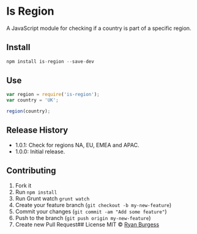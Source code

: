 Is Region
=============
A JavaScript module for checking if a country is part of a specific region.

## Install
```js
npm install is-region --save-dev
```
## Use
```js
var region = require('is-region');
var country = 'UK';

region(country);

```
## Release History
* 1.0.1: Check for regions NA, EU, EMEA and APAC.
* 1.0.0: Initial release.
 
## Contributing
1. Fork it
2. Run `npm install`
3. Run Grunt watch `grunt watch`
4. Create your feature branch (`git checkout -b my-new-feature`)
5. Commit your changes (`git commit -am "Add some feature"`)
6. Push to the branch (`git push origin my-new-feature`)
7. Create new Pull Request## License
MIT © [Ryan Burgess](http://github.com/ryanburgess)